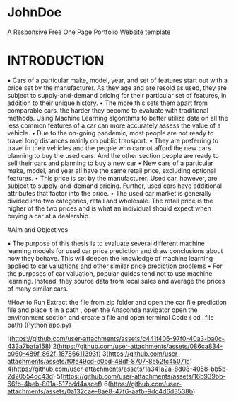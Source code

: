 # JohnDoe
A Responsive Free One Page Portfolio Website template

# INTRODUCTION

• Cars of a particular make, model, year, and set of features start out with a price
set by the manufacturer. As they age and are resold as used, they are subject to
supply-and-demand pricing for their particular set of features, in addition to
their unique history.
• The more this sets them apart from comparable cars, the harder they become to
evaluate with traditional methods. Using Machine Learning algorithms to
better utilize data on all the less common features of a car can more accurately
assess the value of a vehicle.
• Due to the on-going pandemic, most people are not ready to travel long
distances mainly on public transport.
• They are preferring to travel in their vehicles and the people who cannot afford
the new cars planning to buy the used cars. And the other section people are
ready to sell their cars and planning to buy a new car
• New cars of a particular make, model, and year all have the same retail price, excluding optional 
features.
• This price is set by the manufacturer. Used car, however, are subject to supply-and-demand 
pricing. Further, used cars have additional attributes that factor into the price. 
• The used car market is generally divided into two categories, retail and wholesale. The retail price 
is the higher of the two prices and is what an individual should expect when buying a car at a 
dealership.

#Aim and Objectives

• The purpose of this thesis is to evaluate several different machine
learning models for used car price prediction and draw conclusions about
how they behave. This will deepen the knowledge of machine learning
applied to car valuations and other similar price prediction problems
• For the purposes of car valuation, popular guides tend not to use machine
learning. Instead, they source data from local sales and average the prices
of many similar cars.

#How to Run
Extract the file from zip folder and open the car file prediction file and place it in a path , open the Anaconda navigator open the environment section and create a file and open terminal
Code ( cd _file path)
(Python app.py)

!(https://github.com/user-attachments/assets/c441f406-97f0-40a3-ba0c-433a7bafa158)
2(https://github.com/user-attachments/assets/086ca834-c060-489f-862f-18786611393f)
3(https://github.com/user-attachments/assets/f0fe49cd-c0bd-48df-8707-8e52fc45071a)
4(https://github.com/user-attachments/assets/1a341a2a-8d08-4058-bb5b-2d20554dc43d)
5(https://github.com/user-attachments/assets/16b939bb-66fb-4beb-801a-517bdd4aacef)
6(https://github.com/user-attachments/assets/0a132cae-8ae8-47f6-aafb-9dc4d6d3538b)

